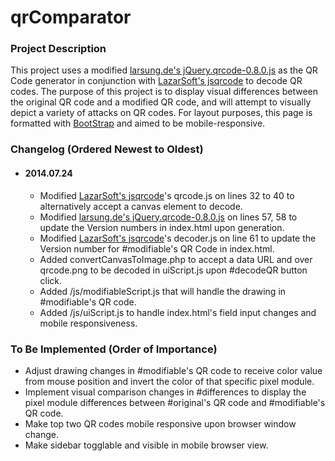 qrComparator
============

### Project Description
This project uses a modified [larsung.de's jQuery.qrcode-0.8.0.js](http://larsjung.de/qrcode/) as the QR Code generator in conjunction with [LazarSoft's jsqrcode](https://github.com/LazarSoft/jsqrcode) to decode QR codes. The purpose of this project is to display visual differences between the original QR code and a modified QR code, and will attempt to visually depict a variety of attacks on QR codes. For layout purposes, this page is formatted with [BootStrap](getbootstrap.com/) and aimed to be mobile-responsive.

### Changelog (Ordered Newest to Oldest)
* #### 2014.07.24
  * Modified [LazarSoft's jsqrcode](https://github.com/LazarSoft/jsqrcode)'s qrcode.js on lines 32 to 40 to alternatively accept a canvas element to decode.
  * Modified [larsung.de's jQuery.qrcode-0.8.0.js](http://larsjung.de/qrcode/) on lines 57, 58 to update the Version numbers in index.html upon generation.
  * Modified [LazarSoft's jsqrcode](https://github.com/LazarSoft/jsqrcode)'s decoder.js on line 61 to update the Version number for #modifiable's QR Code in index.html.
  * Added convertCanvasToImage.php to accept a data URL and over qrcode.png to be decoded in uiScript.js upon #decodeQR button click.
  * Added /js/modifiableScript.js that will handle the drawing in #modifiable's QR code.
  * Added /js/uiScript.js to handle index.html's field input changes and mobile responsiveness.

### To Be Implemented (Order of Importance)
* Adjust drawing changes in #modifiable's QR code to receive color value from mouse position and invert the color of that specific pixel module.
* Implement visual comparison changes in #differences to display the pixel module differences between #original's QR code and #modifiable's QR code.
* Make top two QR codes mobile responsive upon browser window change.
* Make sidebar togglable and visible in mobile browser view.